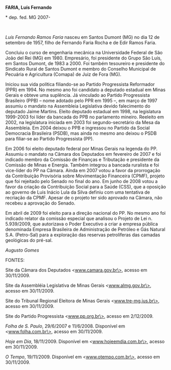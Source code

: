 **FARIA, Luís Fernando**

\* dep. fed. MG 2007-

 

*Luís Fernando Ramos Faria* nasceu em Santos Dumont (MG) no dia 12 de
setembro de 1957, filho de Fernando Faria Rocha e de Edir Ramos Faria.

Concluiu o curso de engenharia mecânica na Universidade Federal de São
João del Rei (MG) em 1980. Empresário, foi presidente do Grupo São Luís,
em Santos Dumont, de 1983 a 2000. Foi também tesoureiro e presidente do
Sindicato Rural de Santos Dumont e membro do Conselho Municipal de
Pecuária e Agricultura (Comapa) de Juiz de Fora (MG).

Iniciou sua vida política filiando-se ao Partido Progressista Reformador
(PPR) em 1994. No mesmo ano foi candidato a deputado estadual em Minas
Gerais e obteve uma suplência. Já vinculado ao Partido Progressista
Brasileiro (PPB) – nome adotado pelo PPR em 1995 –, em março de 1997
assumiu o mandato na Assembleia Legislativa devido falecimento do
deputado Jaime Martins. Eleito deputado estadual em 1998, na legislatura
1999-2003 foi líder da bancada do PPB no parlamento mineiro. Reeleito em
2002, na legislatura iniciada em 2003 foi segundo-secretário da Mesa da
Assembleia. Em 2004 deixou o PPB e ingressou no Partido da Social
Democracia Brasileira (PSDB), mas ainda no mesmo ano deixou o PSDB para
filiar-se ao Partido Progressista (PP).

Em 2006 foi eleito deputado federal por Minas Gerais na legenda do PP.
Assumiu o mandato na Câmara dos Deputados em fevereiro de 2007 e foi
indicado membro da Comissão de Finanças e Tributação e presidente da
Comissão de Minas e Energia. Também integrou a bancada ruralista e foi
vice-líder do PP na Câmara. Ainda em 2007 votou a favor da prorrogação
da Contribuição Provisória sobre Movimentação Financeira (CPMF), projeto
que foi rejeitado pelo Senado no final do ano. Em junho de 2008 votou a
favor da criação da Contribuição Social para a Saúde (CSS), que a
oposição ao governo de Luis Inácio Lula da Silva definiu com uma
tentativa de recriação da CPMF. Apesar de o projeto ter sido aprovado na
Câmara, não recebeu a aprovação do Senado.

Em abril de 2009 foi eleito para a direção nacional do PP. No mesmo ano
foi indicado relator da comissão especial que analisou o Projeto de Lei
n. 5.939/2009, que autorizava o Poder Executivo a criar a empresa
pública denominada Empresa Brasileira de Administração de Petróleo e Gás
Natural S.A. (Petro-Sal) para a exploração das reservas petrolíferas das
camadas geológicas do pré-sal.

*Augusto Gomes*

FONTES:

Site da Câmara dos Deputados \<www.camara.gov.br\>, acesso em
30/11/2009.

Site da Assembléia Legislativa de Minas Gerais \<www.almg.gov.br\>,
acesso em 30/11/2009.

Site do Tribunal Regional Eleitora de Minas Gerais
\<www.tre-mg.jus.br\>, acesso em 30/11/2009.

Site do Partido Progressista \<www.pp.org.br\>, acesso em 2/12/2009.

*Folha de S. Paulo*, 29/6/2007 e 11/6/2008. Disponível em
\<www.folha.com.br\>, acesso em 30/11/2009.

*Hoje em Dia*, 18/11/2009. Disponível em \<www.hojeemdia.com.br\>,
acesso em 30/11/2009.

*O Tempo*, 19/11/2009. Disponível em \<www.otempo.com.br\>, acesso em
30/11/2009.

 
